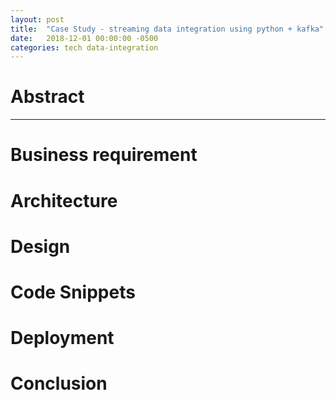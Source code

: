 ```yaml
---
layout: post
title:  "Case Study - streaming data integration using python + kafka"
date:   2018-12-01 00:00:00 -0500
categories: tech data-integration
---
```

# Abstract

----------


# Business requirement

# Architecture

# Design

# Code Snippets

# Deployment

# Conclusion

